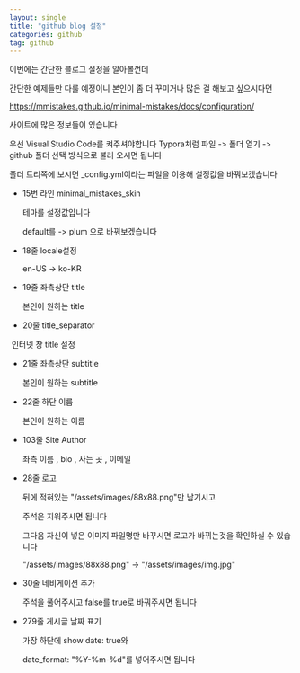 ```yaml
---
layout: single
title: "github blog 설정"
categories: github
tag: github
---
```


이번에는 간단한 블로그 설정을 알아볼껀데

간단한 예제들만 다룰 예정이니 본인이 좀 더 꾸미거나 많은 걸 해보고 싶으시다면

https://mmistakes.github.io/minimal-mistakes/docs/configuration/

사이트에 많은 정보들이 있습니다



우선 Visual Studio Code를 켜주셔야합니다
Typora처럼 파일 -> 폴더 열기 -> github 폴더 선택 방식으로
불러 오시면 됩니다

폴더 트리쪽에 보시면 _config.yml이라는 파일을 이용해
설정값을 바꿔보겠습니다



- 15번 라인 minimal_mistakes_skin

  테마를 설정값입니다

  default를 -> plum 으로 바꿔보겠습니다

  

- 18줄 locale설정 

  en-US -> ko-KR

  

- 19줄 좌측상단 title

  본인이 원하는 title

  

- 20줄 title_separator

​		인터넷 창 title 설정



- 21줄 좌측상단 subtitle

  본인이 원하는 subtitle

  

- 22줄 하단 이름

  본인이 원하는 이름



- 103줄 Site Author

  좌측 이름 , bio , 사는 곳 , 이메일



- 28줄 로고

  뒤에 적혀있는 "/assets/images/88x88.png"만 남기시고 

  주석은 지워주시면 됩니다

  그다음 자신이 넣은 이미지 파일명만 바꾸시면 로고가 바뀌는것을 확인하실 수 있습니다

  "/assets/images/88x88.png" -> "/assets/images/img.jpg"



- 30줄 네비게이션 추가

  주석을 풀어주시고 false를 true로 바꿔주시면 됩니다



- 279줄 게시글 날짜 표기

  가장 하단에  show date: true와

  date_format: "%Y-%m-%d"를 넣어주시면 됩니다

